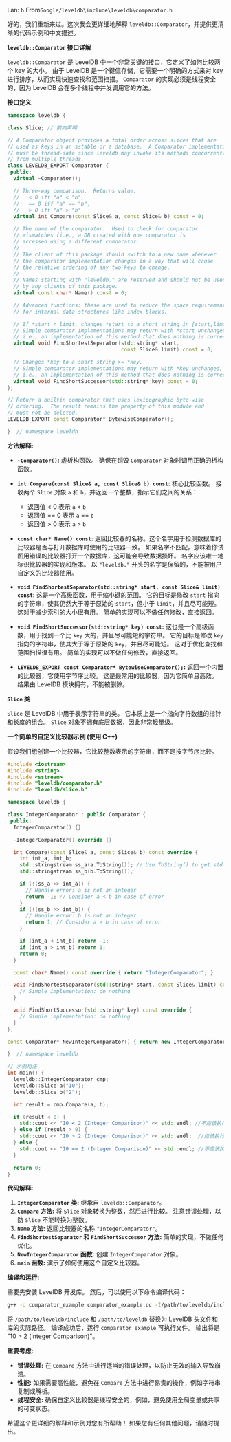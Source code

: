 Lan: `h` From`Google/leveldb\include\leveldb\comparator.h`

好的，我们重新来过。这次我会更详细地解释 `leveldb::Comparator`，并提供更清晰的代码示例和中文描述。

**`leveldb::Comparator` 接口详解**

`leveldb::Comparator` 是 LevelDB 中一个非常关键的接口，它定义了如何比较两个 key 的大小。 由于 LevelDB 是一个键值存储，它需要一个明确的方式来对 key 进行排序，从而实现快速查找和范围扫描。 `Comparator` 的实现必须是线程安全的，因为 LevelDB 会在多个线程中并发调用它的方法。

**接口定义**

```c++
namespace leveldb {

class Slice; // 前向声明

// A Comparator object provides a total order across slices that are
// used as keys in an sstable or a database.  A Comparator implementation
// must be thread-safe since leveldb may invoke its methods concurrently
// from multiple threads.
class LEVELDB_EXPORT Comparator {
 public:
  virtual ~Comparator();

  // Three-way comparison.  Returns value:
  //   < 0 iff "a" < "b",
  //   == 0 iff "a" == "b",
  //   > 0 iff "a" > "b"
  virtual int Compare(const Slice& a, const Slice& b) const = 0;

  // The name of the comparator.  Used to check for comparator
  // mismatches (i.e., a DB created with one comparator is
  // accessed using a different comparator.
  //
  // The client of this package should switch to a new name whenever
  // the comparator implementation changes in a way that will cause
  // the relative ordering of any two keys to change.
  //
  // Names starting with "leveldb." are reserved and should not be used
  // by any clients of this package.
  virtual const char* Name() const = 0;

  // Advanced functions: these are used to reduce the space requirements
  // for internal data structures like index blocks.

  // If *start < limit, changes *start to a short string in [start,limit).
  // Simple comparator implementations may return with *start unchanged,
  // i.e., an implementation of this method that does nothing is correct.
  virtual void FindShortestSeparator(std::string* start,
                                     const Slice& limit) const = 0;

  // Changes *key to a short string >= *key.
  // Simple comparator implementations may return with *key unchanged,
  // i.e., an implementation of this method that does nothing is correct.
  virtual void FindShortSuccessor(std::string* key) const = 0;
};

// Return a builtin comparator that uses lexicographic byte-wise
// ordering.  The result remains the property of this module and
// must not be deleted.
LEVELDB_EXPORT const Comparator* BytewiseComparator();

}  // namespace leveldb
```

**方法解释:**

*   **`~Comparator()`:** 虚析构函数。 确保在销毁 `Comparator` 对象时调用正确的析构函数。

*   **`int Compare(const Slice& a, const Slice& b) const`:**  核心比较函数。 接收两个 `Slice` 对象 `a` 和 `b`，并返回一个整数，指示它们之间的关系：
    *   返回值 < 0  表示 `a` < `b`
    *   返回值 == 0 表示 `a` == `b`
    *   返回值 > 0  表示 `a` > `b`

*   **`const char* Name() const`:** 返回比较器的名称。这个名字用于检测数据库的比较器是否与打开数据库时使用的比较器一致。  如果名字不匹配，意味着你试图用错误的比较器打开一个数据库，这可能会导致数据损坏。 名字应该唯一地标识比较器的实现和版本。  以 `"leveldb."` 开头的名字是保留的，不能被用户自定义的比较器使用。

*   **`void FindShortestSeparator(std::string* start, const Slice& limit) const`:**  这是一个高级函数，用于缩小键的范围。  它的目标是修改 `start` 指向的字符串，使其仍然大于等于原始的 `start`，但小于 `limit`，并且尽可能短。  这对于减少索引的大小很有用。  简单的实现可以不做任何修改，直接返回。

*   **`void FindShortSuccessor(std::string* key) const`:**  这也是一个高级函数，用于找到一个比 `key` 大的，并且尽可能短的字符串。  它的目标是修改 `key` 指向的字符串，使其大于等于原始的 `key`，并且尽可能短。  这对于优化查找和范围扫描很有用。 简单的实现可以不做任何修改，直接返回。

*   **`LEVELDB_EXPORT const Comparator* BytewiseComparator();`:**  返回一个内置的比较器，它使用字节序比较。 这是最常用的比较器，因为它简单且高效。 结果由 LevelDB 模块拥有，不能被删除。

**`Slice` 类**

`Slice` 是 LevelDB 中用于表示字符串的类。  它本质上是一个指向字符数组的指针和长度的组合。  `Slice` 对象不拥有底层数据，因此非常轻量级。

**一个简单的自定义比较器示例 (使用 C++)**

假设我们想创建一个比较器，它比较整数表示的字符串，而不是按字节序比较。

```c++
#include <iostream>
#include <string>
#include <sstream>
#include "leveldb/comparator.h"
#include "leveldb/slice.h"

namespace leveldb {

class IntegerComparator : public Comparator {
 public:
  IntegerComparator() {}

  ~IntegerComparator() override {}

  int Compare(const Slice& a, const Slice& b) const override {
    int int_a, int_b;
    std::stringstream ss_a(a.ToString()); // Use ToString() to get std::string
    std::stringstream ss_b(b.ToString());

    if (!(ss_a >> int_a)) {
      // Handle error: a is not an integer
      return -1; // Consider a < b in case of error
    }
    if (!(ss_b >> int_b)) {
      // Handle error: b is not an integer
      return 1; // Consider a > b in case of error
    }

    if (int_a < int_b) return -1;
    if (int_a > int_b) return 1;
    return 0;
  }

  const char* Name() const override { return "IntegerComparator"; }

  void FindShortestSeparator(std::string* start, const Slice& limit) const override {
    // Simple implementation: do nothing
  }

  void FindShortSuccessor(std::string* key) const override {
    // Simple implementation: do nothing
  }
};

const Comparator* NewIntegerComparator() { return new IntegerComparator(); }

}  // namespace leveldb

// 示例用法
int main() {
  leveldb::IntegerComparator cmp;
  leveldb::Slice a("10");
  leveldb::Slice b("2");

  int result = cmp.Compare(a, b);

  if (result < 0) {
    std::cout << "10 < 2 (Integer Comparison)" << std::endl; //不应该执行
  } else if (result > 0) {
    std::cout << "10 > 2 (Integer Comparison)" << std::endl;  //应该执行
  } else {
    std::cout << "10 == 2 (Integer Comparison)" << std::endl; //不应该执行
  }

  return 0;
}
```

**代码解释:**

1.  **`IntegerComparator` 类:** 继承自 `leveldb::Comparator`。
2.  **`Compare` 方法:** 将 `Slice` 对象转换为整数，然后进行比较。 注意错误处理，以防 `Slice` 不能转换为整数。
3.  **`Name` 方法:** 返回比较器的名称 `"IntegerComparator"`。
4.  **`FindShortestSeparator` 和 `FindShortSuccessor` 方法:** 简单的实现，不做任何优化。
5.  **`NewIntegerComparator` 函数:** 创建 `IntegerComparator` 对象。
6. **`main` 函数:** 演示了如何使用这个自定义比较器。

**编译和运行:**

需要先安装 LevelDB 开发库。 然后，可以使用以下命令编译代码：

```bash
g++ -o comparator_example comparator_example.cc -I/path/to/leveldb/include -L/path/to/leveldb -lleveldb -std=c++11
```

将 `/path/to/leveldb/include` 和 `/path/to/leveldb` 替换为 LevelDB 头文件和库的实际路径。  编译成功后，运行 `comparator_example` 可执行文件。  输出将是 "10 > 2 (Integer Comparison)"。

**重要考虑:**

*   **错误处理:** 在 `Compare` 方法中进行适当的错误处理，以防止无效的输入导致崩溃。
*   **性能:**  如果需要高性能，避免在 `Compare` 方法中进行昂贵的操作，例如字符串复制或解析。
*   **线程安全:** 确保自定义比较器是线程安全的，例如，避免使用全局变量或共享的可变状态。

希望这个更详细的解释和示例对您有所帮助！ 如果您有任何其他问题，请随时提出。
